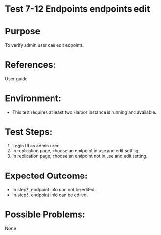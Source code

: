 Test 7-12 Endpoints endpoints edit
=======

# Purpose

To verify admin user can edit edpoints.

# References:

User guide

# Environment:

* This test requires at least two Harbor instance is running and available.

# Test Steps:

1. Login UI as admin user.  
2. In replication page, choose an endpoint in use and edit setting.  
3. In replication page, choose an endpoint not in use and edit setting.

# Expected Outcome:

* In step2, endpoint info can not be edited.  
* In step3, endpoint info can be edited.  

# Possible Problems:
None
